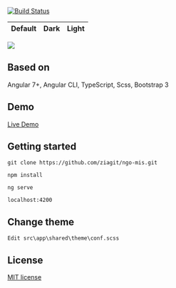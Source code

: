 
[![Build Status](https://travis-ci.org/bknds/ng-pi-admin.svg?branch=master)](https://travis-ci.org/bknds/ng-pi-admin)


Default | Dark | Light
---|---|---
![](https://raw.githubusercontent.com/bknds/ng-pi-admin/master/default.png) 



## Based on
Angular 7+, Angular CLI, TypeScript, Scss, Bootstrap 3

## Demo

[Live Demo](https://treesflower.com/ng-pi-admin)

## Getting started
```
git clone https://github.com/ziagit/ngo-mis.git

npm install

ng serve 

localhost:4200
```
## Change theme
```
Edit src\app\shared\theme\conf.scss
```

## License
[MIT license](LICENSE)
